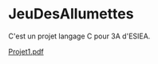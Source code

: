 # JeuDesAllumettes
C'est un projet langage C pour 3A d'ESIEA.

[Projet1.pdf](https://github.com/chennxink/JeuDesAllumettes/files/10171444/Projet1.pdf)
